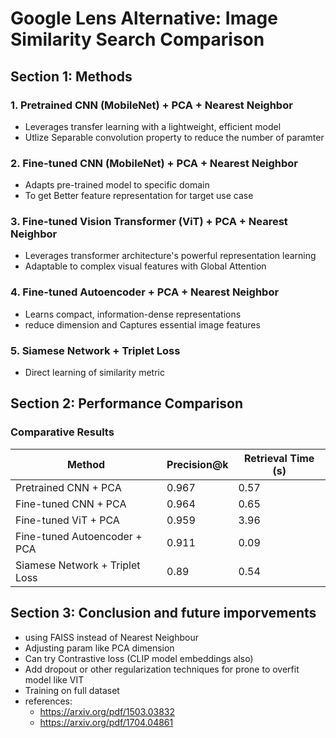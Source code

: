 # Google Lens Alternative: Image Similarity Search Comparison

## Section 1: Methods 

### 1. Pretrained CNN (MobileNet) + PCA + Nearest Neighbor
-  Leverages transfer learning with a lightweight, efficient model
-  Utlize Separable convolution property to reduce the number of paramter  

### 2. Fine-tuned CNN (MobileNet) + PCA + Nearest Neighbor
- Adapts pre-trained model to specific domain
- To get Better feature representation for target use case

### 3. Fine-tuned Vision Transformer (ViT) + PCA + Nearest Neighbor
- Leverages transformer architecture's powerful representation learning
- Adaptable to complex visual features with Global Attention

### 4. Fine-tuned Autoencoder + PCA + Nearest Neighbor
- Learns compact, information-dense representations
- reduce dimension and Captures essential image features

### 5. Siamese Network + Triplet Loss
- Direct learning of similarity metric

## Section 2: Performance Comparison

### Comparative Results

| Method | Precision@k |  Retrieval Time (s) | 
|--------|-----------|--------|
| Pretrained CNN + PCA | 0.967 | 0.57 |
| Fine-tuned CNN + PCA | 0.964 | 0.65 | 
| Fine-tuned ViT + PCA | 0.959 | 3.96 |
| Fine-tuned Autoencoder + PCA | 0.911 | 0.09 |
| Siamese Network + Triplet Loss | 0.89 | 0.54 |

## Section 3: Conclusion and future imporvements

- using FAISS instead of Nearest Neighbour
- Adjusting param like PCA dimension
- Can try Contrastive loss (CLIP model embeddings also)
- Add dropout or other regularization techniques for prone to overfit model like VIT
- Training on full dataset
- references:
  - https://arxiv.org/pdf/1503.03832
  - https://arxiv.org/pdf/1704.04861
